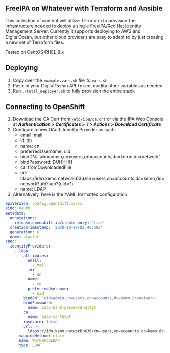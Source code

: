 ## FreeIPA on Whatever with Terraform and Ansible

This collection of content will utilize Terraform to provision the infrastructure needed to deploy a single FreeIPA/Red Hat Identity Management Server.  Currently it supports deploying to AWS and DigitalOcean, but other cloud providers are easy to adapt to by just creating a new set of Terraform files.

Tested on CentOS/RHEL 8.x

## Deploying

1. Copy over the `example.vars.sh` file to `vars.sh`
2. Paste in your DigitalOcean API Token, modify other variables as needed
3. Run `./total_deployer.sh` to fully provision the entire stack

## Connecting to OpenShift

1. Download the CA Cert from `/etc/ipa/ca.crt` or via the IPA Web Console at ***Authentication > Certificates > 1 > Actions > Download Certificate***
2. Configure a new OAuth Identity Provider as such:
    - email: mail
    - id: dn
    - name: cn
    - preferredUsername: uid
    - bindDN: 'uid=admin,cn=users,cn=accounts,dc=kemo,dc=network'
    - bindPassword: DUHHHH
    - ca: fromDownloadedFile
    - url: ldaps://idm.kemo.network:636/cn=users,cn=accounts,dc=kemo,dc=network?uid?sub?(uid=*)
    - name: LDAP
3. Alternatively, here is the YAML formatted configuration

```yaml
apiVersion: config.openshift.io/v1
kind: OAuth
metadata:
  annotations:
    release.openshift.io/create-only: 'true'
  creationTimestamp: '2020-10-19T02:48:58Z'
  generation: 6
  name: cluster
spec:
  identityProviders:
    - ldap:
        attributes:
          email:
            - mail
          id:
            - dn
          name:
            - cn
          preferredUsername:
            - uid
        bindDN: 'uid=admin,cn=users,cn=accounts,dc=kemo,dc=network'
        bindPassword:
          name: ldap-bind-password-njtgt
        ca:
          name: ldap-ca-fbkpt
        insecure: false
        url: >-
          ldaps://idm.kemo.network:636/cn=users,cn=accounts,dc=kemo,dc=network?uid?sub?(uid=*)
      mappingMethod: claim
      name: WorkshopLDAP
      type: LDAP
```